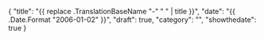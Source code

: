 {
  "title": "{{ replace .TranslationBaseName "-" " " | title }}",
  "date": "{{ .Date.Format "2006-01-02" }}",
  "draft": true,
  "category": "",
  "showthedate": true
}